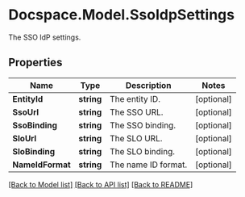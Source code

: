 # Docspace.Model.SsoIdpSettings
The SSO IdP settings.

## Properties

Name | Type | Description | Notes
------------ | ------------- | ------------- | -------------
**EntityId** | **string** | The entity ID. | [optional] 
**SsoUrl** | **string** | The SSO URL. | [optional] 
**SsoBinding** | **string** | The SSO binding. | [optional] 
**SloUrl** | **string** | The SLO URL. | [optional] 
**SloBinding** | **string** | The SLO binding. | [optional] 
**NameIdFormat** | **string** | The name ID format. | [optional] 

[[Back to Model list]](../README.md#documentation-for-models) [[Back to API list]](../README.md#documentation-for-api-endpoints) [[Back to README]](../README.md)

